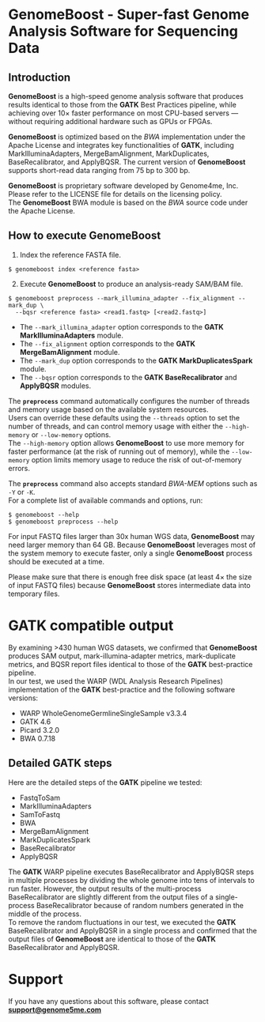 # **GenomeBoost** - Super-fast Genome Analysis Software for Sequencing Data

## Introduction

**GenomeBoost** is a high-speed genome analysis software that produces results identical 
to those from the **GATK** Best Practices pipeline, while achieving over 10× faster 
performance on most CPU-based servers — without requiring additional hardware such as GPUs or FPGAs.

**GenomeBoost** is optimized based on the *BWA* implementation under the Apache License 
and integrates key functionalities of **GATK**, including MarkIlluminaAdapters, 
MergeBamAlignment, MarkDuplicates, BaseRecalibrator, and ApplyBQSR. 
The current version of **GenomeBoost** supports short-read data ranging from 75 bp to 300 bp.

**GenomeBoost** is proprietary software developed by Genome4me, Inc.  
Please refer to the LICENSE file for details on the licensing policy.  
The **GenomeBoost** BWA module is based on the *BWA* source code under the Apache License.

## How to execute **GenomeBoost**

1. Index the reference FASTA file.
```
$ genomeboost index <reference fasta>
```

2. Execute **GenomeBoost** to produce an analysis-ready SAM/BAM file.
```
$ genomeboost preprocess --mark_illumina_adapter --fix_alignment --mark_dup \
  --bqsr <reference fasta> <read1.fastq> [<read2.fastq>]
```

- The `--mark_illumina_adapter` option corresponds to the **GATK MarkIlluminaAdapters** module.  
- The `--fix_alignment` option corresponds to the **GATK MergeBamAlignment** module.  
- The `--mark_dup` option corresponds to the **GATK MarkDuplicatesSpark** module.  
- The `--bqsr` option corresponds to the **GATK BaseRecalibrator** and **ApplyBQSR** modules.  

The **`preprocess`** command automatically configures the number of threads and 
memory usage based on the available system resources.  
Users can override these defaults using the `--threads` option to set the number of threads, 
and can control memory usage with either the `--high-memory` or `--low-memory` options.  
The `--high-memory` option allows **GenomeBoost** to use more memory for faster performance 
(at the risk of running out of memory), while the `--low-memory` option limits memory usage 
to reduce the risk of out-of-memory errors.

The **`preprocess`** command also accepts standard *BWA-MEM* options such as `-Y` or `-K`.  
For a complete list of available commands and options, run:
```
$ genomeboost --help
$ genomeboost preprocess --help
```

For input FASTQ files larger than 30x human WGS data, **GenomeBoost** may need
larger memory than 64 GB. Because **GenomeBoost** leverages most of the system
memory to execute faster, only a single **GenomeBoost** process should be executed
at a time.

Please make sure that there is enough free disk space (at least 4× the size of input
FASTQ files) because **GenomeBoost** stores intermediate data into temporary files.

# **GATK** compatible output

By examining >430 human WGS datasets, we confirmed that **GenomeBoost** produces
SAM output, mark-illumina-adapter metrics, mark-duplicate metrics, and
BQSR report files identical to those of the **GATK** best-practice pipeline.  
In our test, we used the WARP (WDL Analysis Research Pipelines) implementation
of the **GATK** best-practice and the following software versions:
- WARP WholeGenomeGermlineSingleSample v3.3.4
- GATK 4.6
- Picard 3.2.0
- BWA 0.7.18

## Detailed **GATK** steps

Here are the detailed steps of the **GATK** pipeline we tested:
- FastqToSam
- MarkIlluminaAdapters
- SamToFastq
- BWA
- MergeBamAlignment
- MarkDuplicatesSpark
- BaseRecalibrator
- ApplyBQSR

The **GATK** WARP pipeline executes BaseRecalibrator and ApplyBQSR steps in multiple
processes by dividing the whole genome into tens of intervals to run faster.
However, the output results of the multi-process BaseRecalibrator are
slightly different from the output files of a single-process BaseRecalibrator
because of random numbers generated in the middle of the process.  
To remove the random fluctuations in our test, we executed the **GATK** BaseRecalibrator and
ApplyBQSR in a single process and confirmed that the output files of **GenomeBoost**
are identical to those of the **GATK** BaseRecalibrator and ApplyBQSR.

# Support

If you have any questions about this software, please contact **support@genome5me.com**
